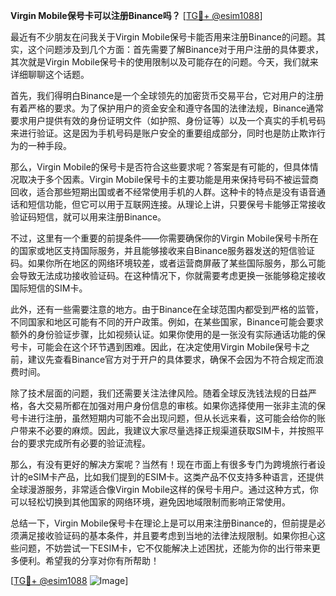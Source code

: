 **Virgin Mobile保号卡可以注册Binance吗？** [[TG💪+ @esim1088](https://t.me/s/esim1088)]

最近有不少朋友在问我关于Virgin Mobile保号卡能否用来注册Binance的问题。其实，这个问题涉及到几个方面：首先需要了解Binance对于用户注册的具体要求，其次就是Virgin Mobile保号卡的使用限制以及可能存在的问题。今天，我们就来详细聊聊这个话题。

首先，我们得明白Binance是一个全球领先的加密货币交易平台，它对用户的注册有着严格的要求。为了保护用户的资金安全和遵守各国的法律法规，Binance通常要求用户提供有效的身份证明文件（如护照、身份证等）以及一个真实的手机号码来进行验证。这是因为手机号码是账户安全的重要组成部分，同时也是防止欺诈行为的一种手段。

那么，Virgin Mobile的保号卡是否符合这些要求呢？答案是有可能的，但具体情况取决于多个因素。Virgin Mobile保号卡的主要功能是用来保持号码不被运营商回收，适合那些短期出国或者不经常使用手机的人群。这种卡的特点是没有语音通话和短信功能，但它可以用于互联网连接。从理论上讲，只要保号卡能够正常接收验证码短信，就可以用来注册Binance。

不过，这里有一个重要的前提条件——你需要确保你的Virgin Mobile保号卡所在的国家或地区支持国际服务，并且能够接收来自Binance服务器发送的短信验证码。如果你所在地区的网络环境较差，或者运营商屏蔽了某些国际服务，那么可能会导致无法成功接收验证码。在这种情况下，你就需要考虑更换一张能够稳定接收国际短信的SIM卡。

此外，还有一些需要注意的地方。由于Binance在全球范围内都受到严格的监管，不同国家和地区可能有不同的开户政策。例如，在某些国家，Binance可能会要求额外的身份验证步骤，比如视频认证。如果你使用的是一张没有实际通话功能的保号卡，可能会在这个环节遇到困难。因此，在决定使用Virgin Mobile保号卡之前，建议先查看Binance官方对于开户的具体要求，确保不会因为不符合规定而浪费时间。

除了技术层面的问题，我们还需要关注法律风险。随着全球反洗钱法规的日益严格，各大交易所都在加强对用户身份信息的审核。如果你选择使用一张非主流的保号卡进行注册，虽然短期内可能不会出现问题，但从长远来看，这可能会给你的账户带来不必要的麻烦。因此，我建议大家尽量选择正规渠道获取SIM卡，并按照平台的要求完成所有必要的验证流程。

那么，有没有更好的解决方案呢？当然有！现在市面上有很多专门为跨境旅行者设计的eSIM卡产品，比如我们提到的ESIM卡。这类产品不仅支持多种语言，还提供全球漫游服务，非常适合像Virgin Mobile这样的保号卡用户。通过这种方式，你可以轻松切换到其他国家的网络环境，避免因地域限制而影响正常使用。

总结一下，Virgin Mobile保号卡在理论上是可以用来注册Binance的，但前提是必须满足接收验证码的基本条件，并且要考虑到当地的法律法规限制。如果你担心这些问题，不妨尝试一下ESIM卡，它不仅能解决上述困扰，还能为你的出行带来更多便利。希望我的分享对你有所帮助！

[[TG💪+ @esim1088](https://t.me/s/esim1088) ![Image](https://i.postimg.cc/4NQfJmqS/Snipaste-2025-05-13-00-14-12.png)]